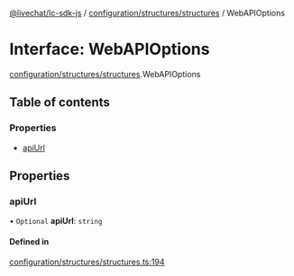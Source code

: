 [@livechat/lc-sdk-js](../README.md) / [configuration/structures/structures](../modules/configuration_structures_structures.md) / WebAPIOptions

# Interface: WebAPIOptions

[configuration/structures/structures](../modules/configuration_structures_structures.md).WebAPIOptions

## Table of contents

### Properties

- [apiUrl](configuration_structures_structures.WebAPIOptions.md#apiurl)

## Properties

### apiUrl

• `Optional` **apiUrl**: `string`

#### Defined in

[configuration/structures/structures.ts:194](https://github.com/livechat/lc-sdk-js/blob/a921f8a/src/configuration/structures/structures.ts#L194)
